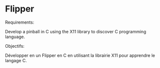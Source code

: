 # Flipper

Requirements:

Develop a pinball in C using the X11 library to discover C programming language.

Objectifs:

Développer en un Flipper en C en utilisant la librairie X11 pour apprendre le langage C.
